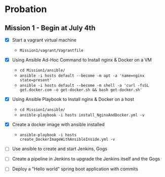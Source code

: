 # Probation

## Mission 1 - Begin at July 4th

- [x] Start a vagrant virtual machine
    - `Mission1/vagrant/Vagrantfile`
- [x] Using Ansible Ad-Hoc Command to Install nginx & Docker on a VM
    - `cd Mission1/ansible/`
    - `ansible -i hosts default --become -m apt -a 'name=nginx state=present'`
    - `ansible -i hosts default --become -m shell -a 'curl -fsSL get.docker.com -o get-docker.sh && bash get-docker.sh'`
- [x] Using Ansible Playbook to Install nginx & Docker on a host
    - `cd Mission1/ansible/`
    - `ansible-playbook -i hosts install_NginxAndDocker.yml -v`
- [x] Create a docker image with ansible installed
    - `ansible-playbook -i hosts create_DockerImageWithAnsibleInside.yml -v`
- [ ] Use ansible to create and start Jenkins, Gogs
- [ ] Create a pipeline in Jenkins to upgrade the Jenkins itself and the Gogs
- [ ] Deploy a "Hello world" spring boot application with commits


